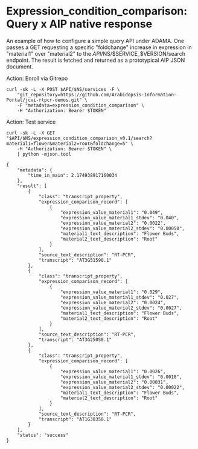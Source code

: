Expression_condition_comparison: Query x AIP native response
==========================================================

An example of how to configure a simple query API under ADAMA. One passes a GET requesting a specific "foldchange" increase in expression in "material1" over "material2" to the $API/$NS/$SERVICE_$VERSION/search endpoint. The result is fetched and returned as a prototypical AIP JSON document.

Action: Enroll via Gitrepo
```
curl -sk -L -X POST $API/$NS/services -F \
    "git_repository=https://github.com/Arabidopsis-Information-Portal/jcvi-rtpcr-demos.git" \
    -F "metadata=expression_condition_comparison" \
    -H "Authorization: Bearer $TOKEN"
```

Action: Test service
```
curl -sk -L -X GET "$API/$NS/expression_condition_comparison_v0.1/search?material1=flower&material2=root&foldchange=5" \
    -H "Authorization: Bearer $TOKEN" \
    | python -mjson.tool

{
    "metadata": {
        "time_in_main": 2.174938917160034
    },
    "result": [
        {
            "class": "transcript_property",
            "expression_comparison_record": [
                {
                    "expression_value_material1": "0.049",
                    "expression_value_material1_stdev": "0.040",
                    "expression_value_material2": "0.0022",
                    "expression_value_material2_stdev": "0.00050",
                    "material1_text_description": "Flower Buds",
                    "material2_text_description": "Root"
                }
            ],
            "source_text_description": "RT-PCR",
            "transcript": "AT3G51590.1"
        },
        {
            "class": "transcript_property",
            "expression_comparison_record": [
                {
                    "expression_value_material1": "0.029",
                    "expression_value_material1_stdev": "0.027",
                    "expression_value_material2": "0.0024",
                    "expression_value_material2_stdev": "0.0027",
                    "material1_text_description": "Flower Buds",
                    "material2_text_description": "Root"
                }
            ],
            "source_text_description": "RT-PCR",
            "transcript": "AT3G25050.1"
        },
        {
            "class": "transcript_property",
            "expression_comparison_record": [
                {
                    "expression_value_material1": "0.0026",
                    "expression_value_material1_stdev": "0.0018",
                    "expression_value_material2": "0.00031",
                    "expression_value_material2_stdev": "0.00022",
                    "material1_text_description": "Flower Buds",
                    "material2_text_description": "Root"
                }
            ],
            "source_text_description": "RT-PCR",
            "transcript": "AT1G30350.1"
        }
    ],
    "status": "success"
}

```
